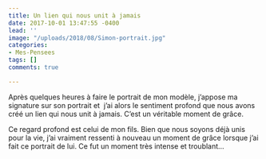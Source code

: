 ```yaml
---
title: Un lien qui nous unit à jamais
date: 2017-10-01 13:47:55 -0400
lead: ''
image: "/uploads/2018/08/Simon-portrait.jpg"
categories:
- Mes-Pensees
tags: []
comments: true

---
```

Après quelques heures à faire le portrait de mon modèle, j’appose ma signature sur son portrait et  j’ai alors le sentiment profond que nous avons créé un lien qui nous unit à jamais. C’est un véritable moment de grâce.

Ce regard profond est celui de mon fils. Bien que nous soyons déjà unis pour la vie, j’ai vraiment ressenti à nouveau un moment de grâce lorsque j’ai fait ce portrait de lui. Ce fut un moment très intense et troublant…